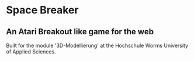 # Space Breaker
## An Atari Breakout like game for the web

Built for the module '3D-Modellierung' at the Hochschule Worms University of Applied Sciences.